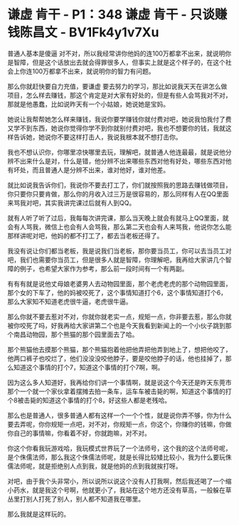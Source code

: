 # 谦虚 肯干 - P1：348 谦虚 肯干 - 只谈赚钱陈昌文 - BV1Fk4y1v7Xu

普通人基本是傻逼 对不对，所以我经常讲你他妈的连100万都拿不出来，就说明你是智障，但是这个话放出去就会得罪很多人，但事实上就是这个样子的，在这个社会上你连100万都拿不出来，就说明你的智力有问题。

那么你就赶快要自力充值，要谦虚 要去努力的学习，那比如说我天天在讲怎么做项目，怎么样去赚钱，那这个肯定是对大家有好处的，但是有些人会骂我对不对，那就是他愚蠢，比如说昨天有一个小姑娘，她说她是宝妈。

她说让我帮帮她怎么样来赚钱，我说你要学赚钱你就付费对吧，她说我怕我付了费又学不到东西，她说你觉得你学不到你就别付费对吧，我也不想要你的钱，我就这样告诉她，她说你不要这样打击人，我说我根本就不想打击你。

我也不想认识你，你哪里凉快哪里去玩，理解吧，就普通人他连最最，就是说他分辨不出来什么是对，什么是错，他分辨不出来哪些东西对他有好处，哪些东西对他有坏处，而且普通人是分辨不出来，谁对他好，谁对他差。

就比如说我告诉你们，我说你不要去打工了，你们就按照我的思路去赚钱做项目，你只要你只要肯做，那么你的月收入过三万是很容易的，那么同样有人在QQ里面来骂我对吧，其实我讲完课过后就有人到QQ。

就有人听了听了过后，我每每次讲完课，那么当天晚上就会有就马上QQ里面，就会有人骂我，微信上也会有人会骂我，那么第二天也会有人来骂我，他说你怎么能那样讲呢对吧，他妈的都不打工了，都去当老板还得了。

我没有说让你们都当老板，我是说我们当老板，那你要当员工，你可以去当员工对吧，我们也需要你当员工，但是很多人就是智障，你理解吧，我再给大家讲几个智障的例子，也希望大家作为参考，那么前一段时间有一个有两副。

有有有就是说他丈母娘老婆男人去动物园里面，那个老虎老虎的那个动物园里面，那个女的下车了，他的妈被咬死了，这个事情知道打个6，这个事情知道打个6，那么大家知不知道老虎很牛逼，老虎很牛逼。

那么你就不要去惹对不对，你就你就老实一点，规矩一点，你非要去惹，那么你就被你咬死了吗，好我再给大家讲第二个也是今天我看到新闻上的一个小伙子跳到那个南昌动物园，那个熊猫的那个园里面去了哈。

那个熊猫他去摸那个熊猫，那个熊猫抱着他把他弄把他弄到地上了，想把他咬了，他两口裤子也咬烂了，他们没没没咬他脖子，要是咬他脖子的话，他也挂掉了，那么知道这个事情的打个7，知道这个事情的打个7啊，啊。

因为这么多人知道好，我再给你们讲一个事情啊，就是说这个今天还是昨天东莞市那个一个就一个家伙拿着摆摊去拍一条车，运车车被击毙的啊，知道这个事情的打个8被击毙的知道这个事情的打个8，好这些人都是老残哈。

那么也是普通人，很多普通人都有这样一个一个个性，就是说你弄不够，你为什么要去弄呢，你你规矩一点吧，对不对，你规矩一点，你这个，你赚你的钱嘛，你做你自己的事情嘛，你看着不好，你就跑嘛，对不对。

你这个你看我玩游戏哈，我玩模式世界玩了一个法师号，这个我的这个法师号呢，是个侏儒法师，那么我这个侏儒法师呢，就是长得比较矮比较小，我为什么要玩侏儒法师呢，就是拒绝别人点到我，就是他妈的点到我就挨打呀。

对吧，由于我个头非常小，所以说所以说这个没有人打我啊，然后我还喝了一个缩小药水，就是我这个号啊，他就更小了，我站在这个地方还没有草高，一般躲在草丛里打别人打死了别人，别人都不知道我在哪里。

那么我就是这样玩的。